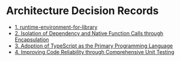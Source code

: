 # Architecture Decision Records

* [1. runtime-environment-for-library](ADR_0001-runtime-environment-for-library.md)
* [2. Isolation of Dependency and Native Function Calls through Encapsulation](ADR_0002-isolation-of-dependency-and-native-function-calls-through-encapsulation.md)
* [3. Adoption of TypeScript as the Primary Programming Language](ADR_0003-adoption-of-typeScript-as-the-primary-programming-language.md)
* [4. Improving Code Reliability through Comprehensive Unit Testing](ADR_0004-improving-code-reliability-through-comprehensive-unit-testing.md)
